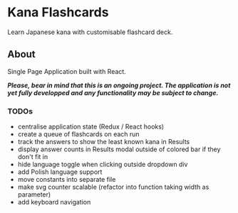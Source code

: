# Kana Flashcards

Learn Japanese kana with customisable flashcard deck.

## About

Single Page Application built with React.

**_Please, bear in mind that this is an ongoing project. The application is not yet fully developped and any functionality may be subject to change._**

### TODOs

- centralise application state (Redux / React hooks)
- create a queue of flashcards on each run
- track the answers to show the least known kana in Results
- display answer counts in Results modal outside of colored bar if they don't fit in
- hide language toggle when clicking outside dropdown div
- add Polish language support
- move constants into separate file
- make svg counter scalable (refactor into function taking width as parameter)
- add keyboard navigation
